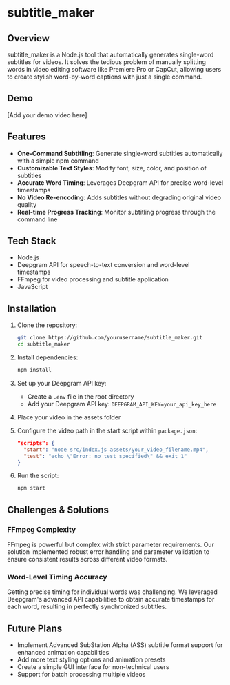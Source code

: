 # subtitle_maker

## Overview

subtitle_maker is a Node.js tool that automatically generates single-word subtitles for videos. It solves the tedious problem of manually splitting words in video editing software like Premiere Pro or CapCut, allowing users to create stylish word-by-word captions with just a single command.

## Demo

[Add your demo video here]

## Features

- **One-Command Subtitling**: Generate single-word subtitles automatically with a simple npm command
- **Customizable Text Styles**: Modify font, size, color, and position of subtitles
- **Accurate Word Timing**: Leverages Deepgram API for precise word-level timestamps
- **No Video Re-encoding**: Adds subtitles without degrading original video quality
- **Real-time Progress Tracking**: Monitor subtitling progress through the command line

## Tech Stack

- Node.js
- Deepgram API for speech-to-text conversion and word-level timestamps
- FFmpeg for video processing and subtitle application
- JavaScript

## Installation

1. Clone the repository:

   ```bash
   git clone https://github.com/yourusername/subtitle_maker.git
   cd subtitle_maker
   ```

2. Install dependencies:

   ```bash
   npm install
   ```

3. Set up your Deepgram API key:

   - Create a `.env` file in the root directory
   - Add your Deepgram API key: `DEEPGRAM_API_KEY=your_api_key_here`

4. Place your video in the assets folder

5. Configure the video path in the start script within `package.json`:

   ```json
   "scripts": {
     "start": "node src/index.js assets/your_video_filename.mp4",
     "test": "echo \"Error: no test specified\" && exit 1"
   }
   ```

6. Run the script:
   ```bash
   npm start
   ```

## Challenges & Solutions

### FFmpeg Complexity

FFmpeg is powerful but complex with strict parameter requirements. Our solution implemented robust error handling and parameter validation to ensure consistent results across different video formats.

### Word-Level Timing Accuracy

Getting precise timing for individual words was challenging. We leveraged Deepgram's advanced API capabilities to obtain accurate timestamps for each word, resulting in perfectly synchronized subtitles.

## Future Plans

- Implement Advanced SubStation Alpha (ASS) subtitle format support for enhanced animation capabilities
- Add more text styling options and animation presets
- Create a simple GUI interface for non-technical users
- Support for batch processing multiple videos
